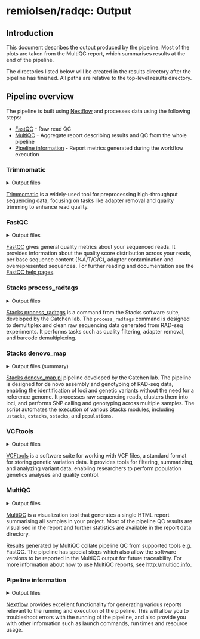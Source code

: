 # remiolsen/radqc: Output

## Introduction

This document describes the output produced by the pipeline. Most of the plots are taken from the MultiQC report, which summarises results at the end of the pipeline.

The directories listed below will be created in the results directory after the pipeline has finished. All paths are relative to the top-level results directory.

<!-- TODO nf-core: Write this documentation describing your workflow's output -->

## Pipeline overview

The pipeline is built using [Nextflow](https://www.nextflow.io/) and processes data using the following steps:

- [FastQC](#fastqc) - Raw read QC
- [MultiQC](#multiqc) - Aggregate report describing results and QC from the whole pipeline
- [Pipeline information](#pipeline-information) - Report metrics generated during the workflow execution

### Trimmomatic

<details markdown="1">
<summary>Output files</summary>

- `trimmomatic/`
  - `*.paired.trim_{1,2}.fastq.gz`: Quality and adapter trimmed reads
  - `*.summary`: Summary of read survival rates after trimming

</details>

[Trimmomatic](http://www.usadellab.org/cms/?page=trimmomatic) is a widely-used tool for preprocessing high-throughput sequencing data, focusing on tasks like adapter removal and quality trimming to enhance read quality. 

### FastQC

<details markdown="1">
<summary>Output files</summary>

- `fastqc/`
  - `*_fastqc.html`: FastQC report containing quality metrics.
  - `*_fastqc.zip`: Zip archive containing the FastQC report, tab-delimited data file and plot images.

</details>

[FastQC](http://www.bioinformatics.babraham.ac.uk/projects/fastqc/) gives general quality metrics about your sequenced reads. It provides information about the quality score distribution across your reads, per base sequence content (%A/T/G/C), adapter contamination and overrepresented sequences. For further reading and documentation see the [FastQC help pages](http://www.bioinformatics.babraham.ac.uk/projects/fastqc/Help/).


### Stacks process_radtags

<details markdown="1">
<summary>Output files</summary>

- `process_radtags/`
  - `*.{1,2}.fq.gz`: Processed reads output by Stacks
  - `*.process_radtags.log`: A summary of read counts removed by the various filters

</details>


[Stacks process_radtags](https://catchenlab.life.illinois.edu/stacks/comp/process_radtags.php) is a command from the Stacks software suite, developed by the Catchen lab. The `process_radtags` command is designed to demultiplex and clean raw sequencing data generated from RAD-seq experiments. It performs tasks such as quality filtering, adapter removal, and barcode demultiplexing.

### Stacks denovo_map

<details markdown="1">
<summary>Output files (summary)</summary>

- `denovo_stacks/`
  - `*.{tags,snps,alleles}.tsv.gz`: Per sample based loci and allele calls (ustacks)
  - `catalog.{tags,snps,alleles}.tsv.gz`: A catalog or a set of consensus loci, snps and alleles (cstacks)
  - `*.matches.bam`: Per sample matches to the catalog (sstacks + tsv2bam)
  - `populations.snps.vcf`: Polymorphic sites in VCF format (populations)
  - `denovo_map.log`: Running log file for the whole denovo_map.pl pipeline

</details>

[Stacks denovo_map.pl](https://catchenlab.life.illinois.edu/stacks/comp/denovo_map.php) pipeline developed by the Catchen lab. The pipeline is designed for de novo assembly and genotyping of RAD-seq data, enabling the identification of loci and genetic variants without the need for a reference genome.
It processes raw sequencing reads, clusters them into loci, and performs SNP calling and genotyping across multiple samples. The script automates the execution of various Stacks modules, including `ustacks`, `cstacks`, `sstacks`, and `populations`.

### VCFtools

<details markdown="1">
<summary>Output files</summary>

- `vcftools/`
  - `stacks_denovo_map.het`: Heterozygosity per individual, inbreeding coefficient F
  - `stacks_denovo_map.idepth`: Mean sequence depth per individual
  - `stacks_denovo_map.imiss`: Variant missingness per individual
  - `stacks_denovo_map.relatedness2`: Relatedness statistic (based on doi:10.1093/bioinformatics/btq559)

</details>

[VCFtools](https://vcftools.github.io/) is a software suite for working with VCF files, a standard format for storing genetic variation data. It provides tools for filtering, summarizing, and analyzing variant data, enabling researchers to perform population genetics analyses and quality control.


### MultiQC

<details markdown="1">
<summary>Output files</summary>

- `multiqc/`
  - `multiqc_report.html`: a standalone HTML file that can be viewed in your web browser.
  - `multiqc_data/`: directory containing parsed statistics from the different tools used in the pipeline.
  - `multiqc_plots/`: directory containing static images from the report in various formats.

</details>

[MultiQC](http://multiqc.info) is a visualization tool that generates a single HTML report summarising all samples in your project. Most of the pipeline QC results are visualised in the report and further statistics are available in the report data directory.

Results generated by MultiQC collate pipeline QC from supported tools e.g. FastQC. The pipeline has special steps which also allow the software versions to be reported in the MultiQC output for future traceability. For more information about how to use MultiQC reports, see <http://multiqc.info>.

### Pipeline information

<details markdown="1">
<summary>Output files</summary>

- `pipeline_info/`
  - Reports generated by Nextflow: `execution_report.html`, `execution_timeline.html`, `execution_trace.txt` and `pipeline_dag.dot`/`pipeline_dag.svg`.
  - Reports generated by the pipeline: `pipeline_report.html`, `pipeline_report.txt` and `software_versions.yml`. The `pipeline_report*` files will only be present if the `--email` / `--email_on_fail` parameter's are used when running the pipeline.
  - Reformatted samplesheet files used as input to the pipeline: `samplesheet.valid.csv`.
  - Parameters used by the pipeline run: `params.json`.

</details>

[Nextflow](https://www.nextflow.io/docs/latest/tracing.html) provides excellent functionality for generating various reports relevant to the running and execution of the pipeline. This will allow you to troubleshoot errors with the running of the pipeline, and also provide you with other information such as launch commands, run times and resource usage.
